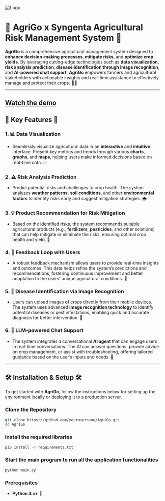 ![Logo](https://ff695b5dd2960f41cb75835a324f0804.r2.cloudflarestorage.com/drp-cl/3285f654-c478-4f40-a112-2e420f55670d/610b46ed-7e08-428b-97d9-7e157f31ab00/f6a9bba5-c54a-4940-9d99-c8173cec9be6.png?X-Amz-Algorithm=AWS4-HMAC-SHA256&X-Amz-Credential=fed7aac277aea51eca0c294ada409f61%2F20250320%2Fauto%2Fs3%2Faws4_request&X-Amz-Date=20250320T222128Z&X-Amz-Expires=3600&X-Amz-SignedHeaders=host&X-Amz-Signature=f129b32198b2476feaee6c704bcffafbec95c9731654a1ff869d26521c7da438)

# 🌾 **AgriGo x Syngenta Agricultural Risk Management System** 🌾

**AgriGo** is a comprehensive agricultural management system designed to **enhance decision-making processes**, **mitigate risks**, and **optimize crop yields**. By leveraging cutting-edge technologies such as **data visualization**, **risk analysis prediction**, **disease identification through image recognition**, and **AI-powered chat support**, **AgriGo** empowers farmers and agricultural stakeholders with actionable insights and real-time assistance to effectively manage and protect their crops. 🌱🚜

---
[Watch the demo](https://share.cleanshot.com/fmQnLN9N)
---

## 🌟 **Key Features** 🌟

### 1. 📊 **Data Visualization**
   - Seamlessly visualize agricultural data in an **interactive** and **intuitive** interface. Present key metrics and trends through various **charts**, **graphs**, and **maps**, helping users make informed decisions based on real-time data. 📈

### 2. ⚠️ **Risk Analysis Prediction**
   - Predict potential risks and challenges to crop health. The system analyzes **weather patterns**, **soil conditions**, and other **environmental factors** to identify risks early and suggest mitigation strategies. 🌦️

### 3. 💡 **Product Recommendation for Risk Mitigation**
   - Based on the identified risks, the system recommends suitable agricultural products (e.g., **fertilizers**, **pesticides**, and other solutions) that can help mitigate or eliminate the risks, ensuring optimal crop health and yield. 🌾

### 4. 🔄 **Feedback Loop with Users**
   - A robust feedback mechanism allows users to provide real-time insights and outcomes. This data helps refine the system’s predictions and recommendations, fostering continuous improvement and better adaptation to the users' unique agricultural conditions. 📝

### 5. 🦠 **Disease Identification via Image Recognition**
   - Users can upload images of crops directly from their mobile devices. The system uses advanced **image recognition technology** to identify potential diseases or pest infestations, enabling quick and accurate diagnosis for better intervention. 📸

### 6. 🤖 **LLM-powered Chat Support**
   - The system integrates a conversational **AI agent** that can engage users in real-time conversations. The AI can answer questions, provide advice on crop management, or assist with troubleshooting, offering tailored guidance based on the user’s inputs and needs. 💬

---

## 🛠️ **Installation & Setup** 🛠️

To get started with **AgriGo**, follow the instructions below for setting up the environment locally or deploying it to a production server.

### Clone the Repository

```bash
git clone https://github.com/yourusername/AgriGo.git
cd AgriGo
```
### Install the required libraries

```bash
pip install -r requirements.txt
```

### Start the main program to run all the application functionalities

```bash
python main.py
```

### Prerequisites

- **Python 3.x+** 🐍
